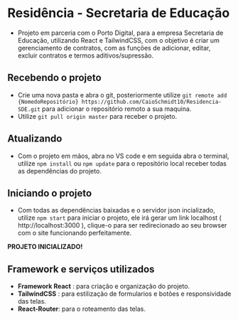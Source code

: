 # Residência - Secretaria de Educação

- Projeto em parceria com o Porto Digital, para a empresa Secretaria de Educação, utilizando React e TailwindCSS, com o objetivo é criar um gerenciamento de contratos, com as funções de adicionar, editar, excluir contratos e termos aditivos/supressão.

## Recebendo o projeto

- Crie uma nova pasta e abra o git, posteriormente utilize `git remote add {NomedoRepositório} https://github.com/CaioSchmidt10/Residencia-SDE.git` para adicionar o repositório remoto a sua maquina.
- Utilize `git pull origin master` para receber o projeto.

## Atualizando

- Com o projeto em mãos, abra no VS code e em seguida abra o terminal, utilize `npm install` ou `npm update` para o repositório local receber todas as dependências do projeto.

## Iniciando o projeto

- Com todas as dependências baixadas e o servidor json incializado, utilize `npm start` para iniciar o projeto, ele irá gerar um link localhost  ( http://localhost:3000 ), clique-o para ser redirecionado ao seu browser com o site funcionando perfeitamente.

**PROJETO INICIALIZADO!**

## Framework e serviços utilizados

- **Framework React** : para criação e organização do projeto.
- **TailwindCSS** : para estilização de formularios e botões e responsividade das telas.
- **React-Router**: para o roteamento das telas.



